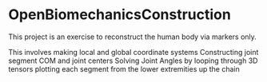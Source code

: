 # OpenBiomechanicsConstruction
This project is an exercise to reconstruct the human body via markers only. 

This involves making local and global coordinate systems 
Constructing joint segment COM and joint centers
Solving Joint Angles by looping through 3D tensors
plotting each segment from the lower extremities up the chain
